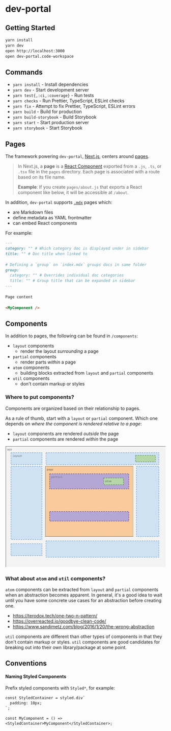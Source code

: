 # dev-portal

## Getting Started

```bash
yarn install
yarn dev
open http://localhost:3000
open dev-portal.code-workspace
```

## Commands

- `yarn install` - Install dependencies
- `yarn dev` - Start development server
- `yarn test{,:ci,:coverage}` - Run tests
- `yarn checks` - Run Prettier, TypeScript, ESLint checks
- `yarn fix` - Attempt to fix Prettier, TypeScript, ESLint errors
- `yarn build` - Build for production
- `yarn build-storybook` - Build Storybook
- `yarn start` - Start production server
- `yarn storybook` - Start Storybook

## Pages

The framework powering `dev-portal`, [Next.js][nextjs], centers around [pages][nextjs-pages].

> In Next.js, a **page** is a [React Component][react-component] exported from a `.js`, `.ts`, or `.tsx` file in the `pages` directory. Each page is associated with a route based on its file name.
>
> **Example**: If you create `pages/about.js` that exports a React component like below, it will be accessible at `/about`.

In addition, `dev-portal` supports [`.mdx`][mdx] pages which:

- are Markdown files
- define metadata as YAML frontmatter
- can embed React components

For example:

```markdown
---
category: "" # Which category doc is displayed under in sidebar
title: "" # Doc title when linked to

# Defining a `group` on `index.mdx` groups docs in same folder
group:
  category: "" # Overrides individual doc categories
  title: "" # Group title that can be expanded in sidebar
---

Page content

<MyComponent />
```

[mdx]: https://mdxjs.com
[nextjs]: https://nextjs.org
[nextjs-pages]: https://nextjs.org/docs/basic-features/pages
[react-component]: https://reactjs.org/docs/components-and-props.html

## Components

In addition to pages, the following can be found in `/components`:

- `layout` components
  - render the layout _surrounding_ a page
- `partial` components
  - render parts _within_ a page
- `atom` components
  - building blocks extracted from `layout` and `partial` components
- `util` components
  - don't contain markup or styles

### Where to put components?

Components are organized based on their relationship to pages.

As a rule of thumb, start with a `layout` or `partial` component. Which one depends on _where the component is rendered relative to a page_:

- `layout` components are rendered _outside_ the page
- `partial` components are rendered _within_ the page

![component types](/component-types.jpg)

### What about `atom` and `util` components?

`atom` components can be extracted from `layout` and `partial` components when an abstraction becomes apparent. In general, it's a good idea to wait until you have some concrete use cases for an abstraction before creating one.

- https://terodox.tech/one-two-n-pattern/
- https://overreacted.io/goodbye-clean-code/
- https://www.sandimetz.com/blog/2016/1/20/the-wrong-abstraction

`util` components are different than other types of components in that they don't contain markup or styles. `util` components are good candidates for breaking out into their own library/package at some point.

## Conventions

#### Naming Styled Components

Prefix styled components with `Styled*`, for example:

```tsx
const StyledContainer = styled.div`
  padding: 10px;
`;

const MyComponent = () => <StyledContainer>MyComponent</StyledContainer>;
```
